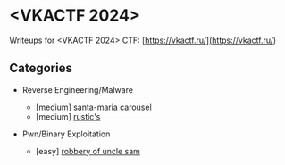 # <VKACTF 2024>

Writeups for <VKACTF 2024> CTF: [https://vkactf.ru/](<https://vkactf.ru/>)

## Categories

- Reverse Engineering/Malware
   - [medium] [santa-maria carousel](https://github.com/legoushka/ctf-writeups/blob/main/vka2024/carousel/writeup.md)
   - [medium] [rustic's](https://github.com/legoushka/ctf-writeups/blob/main/vka2024/rustics/writeup.md)

- Pwn/Binary Exploitation
   - [easy] [robbery of uncle sam](https://github.com/legoushka/ctf-writeups/blob/main/vka2024/uncle-sam/writeup.md)
